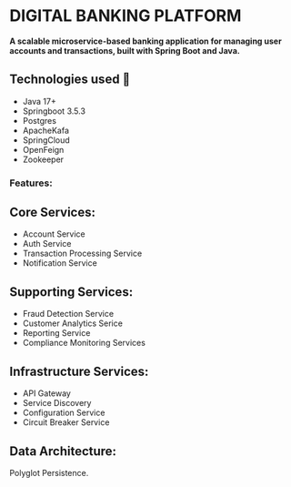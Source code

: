 # DIGITAL BANKING PLATFORM
**A scalable microservice-based banking application for managing user accounts and transactions, built with Spring Boot and Java.**


## Technologies used :wrench:
- Java 17+
- Springboot 3.5.3
- Postgres
- ApacheKafa
- SpringCloud
- OpenFeign
- Zookeeper

### Features:
## Core Services:
- Account Service
- Auth Service
- Transaction Processing Service
- Notification Service

 ## Supporting Services:
 - Fraud Detection Service
 - Customer Analytics Serice
 - Reporting Service
 - Compliance Monitoring Services

 ## Infrastructure Services:
 - API Gateway
 - Service Discovery
 - Configuration Service
 - Circuit Breaker Service

 ## Data Architecture:
 Polyglot Persistence.

